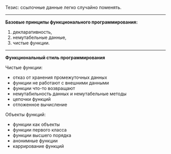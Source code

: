 Тезис: ссылочные данные легко случайно поменять.  

---  

**Базовые принципы функционального программирования:**  
1) декларативность,  
2) немутабельные данные,  
3) чистые функции.  

---  

**Функциональный стиль программирования**  

Чистые функции:  
  - отказ от хранения промежуточных данных  
  - функции не работают с внешними данными  
  - функции что-то возвращают  
  - немутабильность данных и немутабельные методы  
  - цепочки функций  
  - отложенное вычисление  
  
Объекты функций:  
- функции как объекты  
- функции первого класса  
- функции высшего порядка  
- анонимные функции  
- каррирование функций  

```txt

```
